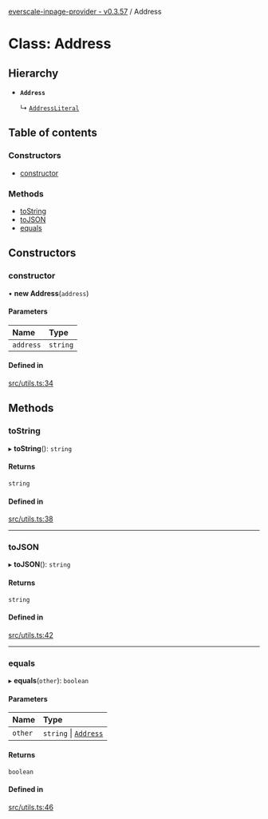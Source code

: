 [everscale-inpage-provider - v0.3.57](../README.md) / Address

# Class: Address

## Hierarchy

- **`Address`**

  ↳ [`AddressLiteral`](AddressLiteral.md)

## Table of contents

### Constructors

- [constructor](Address.md#constructor)

### Methods

- [toString](Address.md#tostring)
- [toJSON](Address.md#tojson)
- [equals](Address.md#equals)

## Constructors

### constructor

• **new Address**(`address`)

#### Parameters

| Name      | Type     |
| :-------- | :------- |
| `address` | `string` |

#### Defined in

[src/utils.ts:34](https://github.com/Broxus/everscale-inpage-provider/blob/14e397c/src/utils.ts#L34)

## Methods

### toString

▸ **toString**(): `string`

#### Returns

`string`

#### Defined in

[src/utils.ts:38](https://github.com/Broxus/everscale-inpage-provider/blob/14e397c/src/utils.ts#L38)

---

### toJSON

▸ **toJSON**(): `string`

#### Returns

`string`

#### Defined in

[src/utils.ts:42](https://github.com/Broxus/everscale-inpage-provider/blob/14e397c/src/utils.ts#L42)

---

### equals

▸ **equals**(`other`): `boolean`

#### Parameters

| Name    | Type                                |
| :------ | :---------------------------------- |
| `other` | `string` \| [`Address`](Address.md) |

#### Returns

`boolean`

#### Defined in

[src/utils.ts:46](https://github.com/Broxus/everscale-inpage-provider/blob/14e397c/src/utils.ts#L46)
